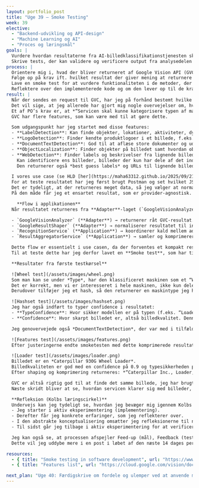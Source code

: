 ```yaml
---
layout: portfolio_post
title: "Uge 39 – Smoke Testing"
week: 39
elective: 
  - "Backend-udvikling og API-design"
  - "Machine Learning og AI"
  - "Proces og læringsmål"
goals: |
  Vurdere hvordan resultaterne fra AI-billedklassifikationstjenesten skal behandles og vægtes i en samlet vurdering.  
  Skrive tests, der kan validere og verificere output fra analysedelen i microservicen.
process: |
  Orientere mig i, hvad der bliver returneret af Google Vision API (GVC), når der sendes en request.  
  Følge op på krav ift. hvilket resultat der giver mening at returnere til brugeren.  
  Lave en smoke test for at vurdere funktionaliteten i de metoder, der skal behandle det JSON-materiale, der returneres.  
  Reflektere over den implementerede kode og om den lever op til de krav, der er opstillet. 
result: |
  Når der sendes en request til GVC, har jeg på forhånd bestemt hvilke features billedet skal vurderes på.  
  Det vil sige, at jeg allerede har gjort mig nogle overvejelser om, hvad der skal til for at lave et tilfredsstillende resultat ift. de krav, der er stillet.  
  Et af PO’s krav er, at *“Servicen skal kunne kategorisere typen af maskine”*.  
  GVC har flere features, som kan være med til at gøre dette.  

  Som udgangspunkt har jeg startet med disse features:  
  - **LabelDetection**: Kan finde objekter, lokationer, aktiviteter, dyrearter, produkter og mere.  
  - **LogoDetection**: Finder kendte produktlogoer i et billede, f.eks. *Caterpillar*.  
  - **DocumentTextDetection**: God til at aflæse store dokumenter og udlede tekst fra disse.  
  - **ObjectLocalization**: Finder objekter på billedet samt hvordan objektet er placeret.  
  - **WebDetection**: Finder labels og beskrivelser fra lignende billeder på nettet.  
    Kan identificere ens billeder, billeder der kun har dele af det indsendte billede, eller billeder der ligner.  
    Den returnerer også *best guess labels* og URLs til lignende billeder.  

  I vores use case (se HLD [her](https://maha63312.github.io/2025/09/21/uge38.html)) skal servicen kunne *“Klassificere og genkende indhold i billeder”*.  
  For at teste resultatet har jeg først brugt Postman og set hvilket JSON-materiale, der returneres fra GVC.  
  Det er tydeligt, at der returneres meget data, så jeg vælger at normalisere resultatet ved hjælp af `GoogleResultShaper`, og oversætter det til en egen model `ShapedResultDto`.  
  På den måde får jeg et ensartet resultat, som er provider-agnostisk.  

    **Flow i applikationen**  
  Når resultatet returneres fra **Adapter**-laget (`GoogleVisionAnalyzer`), tager min **Application Service** (`RecognitionService`) resultatet og sender det videre til interfacet `IResultShaper`.  

  - `GoogleVisionAnalyzer` (**Adapter**) → returnerer råt GVC-resultat.  
  - `GoogleResultShaper` (**Adapter**) → normaliserer resultatet til intern model (`ShapedResultDto`).  
  - `RecognitionService` (**Application**) → koordinerer kald mellem adaptere og aggregator.  
  - `ResultAggregatorService` (**Application**) → samler og komprimerer resultater, fjerner dubletter, udregner gennemsnitlig confidence og returnerer “Top N” vigtigste fund.  

  Dette flow er essentielt i use casen, da der forventes et kompakt resultat med metadata, der identificerer maskinen på billedet.  
  Til at teste dette har jeg derfor lavet en **Smoke test**, som har til formål at evaluere grundlæggende funktionalitet i applikationen.  

  **Resultater fra første testkørsel**  

  ![Wheel test](/assets/images/wheel.png)  
  Som man kan se under *Type*, har den klassificeret maskinen som et “Wheel” (hjul).  
  Det er korrekt, men vi er interesseret i hele maskinen, ikke kun dele. Derfor justerer jeg features fra LabelDetection, som var min umiddelbare kilde til at bruge *WebEntities* fra WebDetection til at sætte maskintype, for at se om dette gør en forskel.  
  Derudover tilføjer jeg et hash, så den returnerer en maskintype jeg har sat ind eller *null*.  

  ![Hashset test](/assets/images/hashset.png)  
  Jeg har også indført to typer confidence i resultatet:  
  - **TypeConfidence**: Hvor sikker modellen er på typen (f.eks. “Loader”).  
  - **Confidence**: Hvor skarpt billedet er, altså billedkvalitet. Denne udledes fra *ObjectLocalization*.  

  Jeg genovervejede også *DocumentTextDetection*, der var med i tilfælde af, at der er billede af en tekstfyldt side, men da dette ikke er en del af use casen, har jeg i stedet valgt den lettere *TextDetection*.  

  ![Features test](/assets/images/features.png)  
  Efter justeringerne endte smoketesten med dette komprimerede resultat:  

  ![Loader test](/assets/images/loader.png)  
  Billedet er en *Caterpillar 930G Wheel Loader*.  
  Billedkvaliteten er god med en confidence på 0.9 og typesikkerheden på 0.73.  
  Efter shaping og komprimering returneres: *“Caterpillar Inc., Loader, 930G”*.  

  GVC er altså rigtig god til at finde det samme billede, jeg har brugt som testobjekt.  
  Næste skridt bliver at se, hvordan servicen klarer sig med billeder, jeg selv har taget og uploadet.  

  **Refleksion (Kolbs læringscirkel)**  
  Undervejs kan jeg tydeligt se, hvordan jeg bevæger mig igennem Kolbs læringscirkel (se [her](https://maha63312.github.io/2025/09/10/uge37.html)):  
  - Jeg starter i aktiv eksperimentering (implementering).  
  - Derefter får jeg konkrete erfaringer, som jeg reflekterer over.  
  - I den abstrakte konceptualisering omsætter jeg refleksionerne til nye ideer.  
  - Til sidst går jeg tilbage i aktiv eksperimentering for at verificere de nye ideer.  

  Jeg kan også se, at processen afspejler Feed-up (mål), Feedback (test) og Feedforward (læring og omskrivning).  
  Dette vil jeg uddybe mere i en post i løbet af den næste 14 dages periode.  

resources:
  - { title: "Smoke testing in software development", url: "https://www.c-sharpcorner.com/article/smoke-testing-in-software-development/" }
  - { title: "Features list", url: "https://cloud.google.com/vision/docs/features-list" }

next_plan: "Uge 40: Færdigskrive om fordele og ulemper ved at anvende microservices kontra en monolitisk arkitektur. Lave nye læringsmål for de næste 14 dage."
---
```

